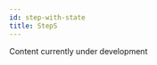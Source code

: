```yaml
---
id: step-with-state
title: StepS
---
```


Content currently under development

<!--
At this point, we now understand what `Step` is.
`StepS` is similar but now we are creating a step with a state.

What is a state?
Lets first at look functions to answer this.
A *state-ful* computation is something that takes some state and returns a value along with some new state.
In a way we could look at `RVar` as state-ful computation as we supply at state, the `RNG`, and when it is run a value is returned along with a new state.

```
s -> (a, s)
```

Thus, `StepS` represents a `Step` with a step.
Now since we haven't come across any `StepS` instances before this, we will first look at what a `StepS` is made up off.


## StepS Class

`final case class StepS[A,S,B](run: StateT[Step[A,*],S,B])`

As you can see the class header bares some resemblance to that of
`Step`. Here, however, the parameter `run` is a state transformer,
`StateT`. `StateT` is defined in `scalaz`. The other similarities
are that `StepS` also has `map` and `flatmap` methods.

```scala
def map[C](f: B => C): StepS[A,S,C]

def flatMap[C](f: B => StepS[A,S,C]): StepS[A,S,C]
```

What also makes `StepS` unique is its `zoom` method.

```scala
def zoom[S2](l: monocle.Lens[S2,S]): StepS[A,S2,B]
```

The `zoom` method uses a type of lense from the `monocle` library,
called `Iso`. Information about `iso` can be found over here at this
[link][iso-link]. We will see how all of these new data types come as
we start by creating our first `StepS`!

### Our First StepS

Imagine we had the following situation. We wanted to update a
position by adjusting each point by some factor, as well as producing
a new factor. We would end up with some return type of
`(Position[Double], Double)`. All while keeping the same *chaining*
for comprehension ability of of `Step`. Tada! `StepS` to save the
day. In this situation, our factor will be our state. First, the
basics.

```scala
import cilib._
import _root_.eu.timepit.refined.auto._
```
```scala
val bounds = Interval(-5.12,5.12)^2

val env = Environment(
    cmp = Comparison.dominance(Min),
    eval = Eval.unconstrained[NonEmptyList,Double](p => Feasible(_.map(x => x * x).suml)).eval
)
val rng = RNG.init(12)
```
```scala
// Our Position
val position = Position.createPosition(bounds).eval(rng)
```

And then here is our function that we will be using to get an updated
`Position` and state.

```scala
def explore (position: Position[Double], factor: Double): (Position[Double], Double) =
    (position.map(x => x * factor), 0.73 * factor)
```

Now, putting it all together to make a `StepS`. Pay close attention
to the resulting types.

```scala
val myStepS = StepS(StateT[Step[Double, *], Position[Double], Double](x => Step.point(explore(x, 0.96))))
val step = myStepS.run(position) // Supply an initial value
val rvar = step.run(env)
val result = rvar.eval(rng)
```

Now that we have a `StepS` at our disposal let's start looking at its
class methods.

### zoom

`zoom` allows us to plugin in a lens for our `StepS`. In this case,
using `zoom` with a `_position` lense we are able to pass an `Entity`.
This creates a `StepS` that offers the same functionality as our
original but allows us to pass in a different data type.

```scala
val particle = Position.createPosition(bounds).map(p => Entity((), p)).eval(rng)
myStepS.zoom(Lenses._position[Unit, Double]).run(particle).run(env).eval(rng)
```

### map

Using the `map` method we are able to modify the state value.

```scala
myStepS.map(x => 4.0 * x).run(position).run(env).eval(rng)
```

### flatMap

Similarly, using the `flatMap` method we are able to modify the state
as well as the value at hand by chaining together `StepS`s.

```scala :silent
def negate (position: Position[Double]): (Position[Double], Double) = (position.map(x => x * -1), -1.0)
val myStepS2 = StepS(StateT[Step[Double, *], Position[Double], Double](x => Step.point(negate(x))))
```
```scala :silent
myStepS.flatMap(x => myStepS2).run(position).run(env).eval(rng)
```

Although a simple example with having our state has a `Double`, we can
begin to see its usefulness. Especially when we begin to use it in
for comprehensions to chain multiple `StepSs` together. The last
focus of this chapter will be exploring the companion object.


## StepS Companion Object

The companion object offers us several methods for us to use, which we
will explore shortly.

```scala
lensIso[A,B]

apply[A,S,B](f: S => Step[A,(S, B)]): StepS[A,S,B]

pointR[A,S,B](a: RVar[B]): StepS[A,S,B]

pointS[A,S,B](a: Step[A,B]): StepS[A,S,B]

liftK[A,S,B](a: Comparison => B): StepS[A,S,B]

liftS[A,S,B](a: State[S, B]): StepS[A,S,B]
```

Not only does it offer us `StepS` creation methods, there are two
implicits that you should be mindful about.

```scala
implicit def stepSMonad[A,S]: Monad[StepS[A,S,*]]

implicit def stepSMonadState[A,S]: MonadState[StepS[A,S,*], S]
```

### lensIso

This method allows us to transform a `scalaz` lense into a `monocle`
lenses that we may use.

```scala
StepS.lensIso.get(scalaz.Lens.firstLens[Unit, Double])
```

### apply

`apply` we have seen before in the previous section, specifically "Our
First StepS" where you can find a thorough example.

### pointR

Creating a `StepS` based on an `RVar` computation. It is important to
remember that the initial value for `run` is a state value, the second
type parameter. In this case `Double`.

```scala
StepS.pointR[Double, Double, NonEmptyList[Entity[Unit,Double]]](Position.createCollection(x => Entity((), x))(bounds, 3))
```

### pointS

Creating a `StepS` based on an `Step` computation.

### liftK

`liftK` when provided with a comparison will yield `StepS` based on a
`Step.withCompare`.

### liftS

`liftS` when provided with a `State` will yield `StepS` with a state
type of `State`.


## Summary

Again. Not that scary.
It really depends on what you decide to use as your state.

<div class="callout callout-info">
A *state-ful* computation is something that takes some state and returns a value along with some new state.
`StepS` represents a `Step` with a step.
When we `run` a `StepS` we need to supply an initial state value.
The type of the initial state value is determined by the second type parameter of the `StepS`.
</div>

In the next chapter we will gain some practical experience with `Step` as well as a bit of `StepS`
-->
